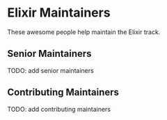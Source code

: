 # Elixir Maintainers

These awesome people help maintain the Elixir track.

## Senior Maintainers

TODO: add senior maintainers

## Contributing Maintainers

TODO: add contributing maintainers
